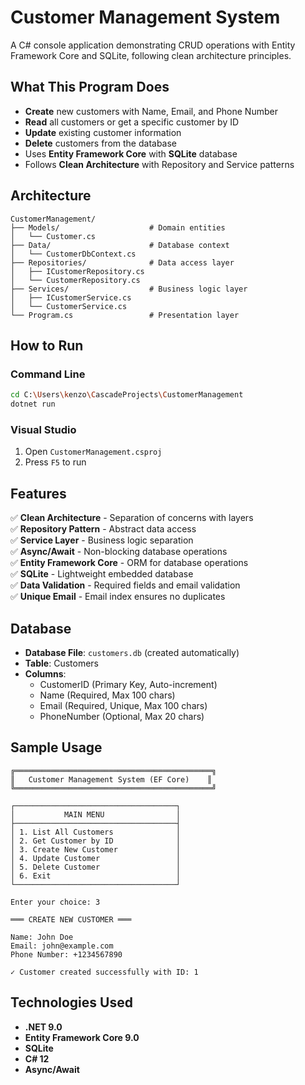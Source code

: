 # Customer Management System

A C# console application demonstrating CRUD operations with Entity Framework Core and SQLite, following clean architecture principles.

## What This Program Does

- **Create** new customers with Name, Email, and Phone Number
- **Read** all customers or get a specific customer by ID
- **Update** existing customer information
- **Delete** customers from the database
- Uses **Entity Framework Core** with **SQLite** database
- Follows **Clean Architecture** with Repository and Service patterns

## Architecture

```
CustomerManagement/
├── Models/                    # Domain entities
│   └── Customer.cs
├── Data/                      # Database context
│   └── CustomerDbContext.cs
├── Repositories/              # Data access layer
│   ├── ICustomerRepository.cs
│   └── CustomerRepository.cs
├── Services/                  # Business logic layer
│   ├── ICustomerService.cs
│   └── CustomerService.cs
└── Program.cs                 # Presentation layer
```

## How to Run

### Command Line
```bash
cd C:\Users\kenzo\CascadeProjects\CustomerManagement
dotnet run
```

### Visual Studio
1. Open `CustomerManagement.csproj`
2. Press `F5` to run

## Features

✅ **Clean Architecture** - Separation of concerns with layers  
✅ **Repository Pattern** - Abstract data access  
✅ **Service Layer** - Business logic separation  
✅ **Async/Await** - Non-blocking database operations  
✅ **Entity Framework Core** - ORM for database operations  
✅ **SQLite** - Lightweight embedded database  
✅ **Data Validation** - Required fields and email validation  
✅ **Unique Email** - Email index ensures no duplicates  

## Database

- **Database File**: `customers.db` (created automatically)
- **Table**: Customers
- **Columns**:
  - CustomerID (Primary Key, Auto-increment)
  - Name (Required, Max 100 chars)
  - Email (Required, Unique, Max 100 chars)
  - PhoneNumber (Optional, Max 20 chars)

## Sample Usage

```
╔════════════════════════════════════════════╗
║   Customer Management System (EF Core)    ║
╚════════════════════════════════════════════╝

┌────────────────────────────────────┐
│           MAIN MENU                │
├────────────────────────────────────┤
│ 1. List All Customers              │
│ 2. Get Customer by ID              │
│ 3. Create New Customer             │
│ 4. Update Customer                 │
│ 5. Delete Customer                 │
│ 6. Exit                            │
└────────────────────────────────────┘

Enter your choice: 3

═══ CREATE NEW CUSTOMER ═══

Name: John Doe
Email: john@example.com
Phone Number: +1234567890

✓ Customer created successfully with ID: 1
```

## Technologies Used

- **.NET 9.0**
- **Entity Framework Core 9.0**
- **SQLite**
- **C# 12**
- **Async/Await**
